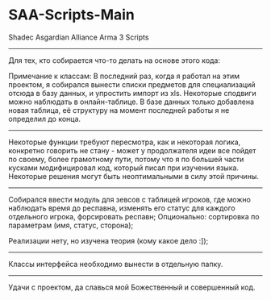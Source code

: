 # SAA-Scripts-Main
Shadec Asgardian Alliance Arma 3 Scripts

____________________________________________________________

Для тех, кто собирается что-то делать на основе этого кода:

Примечание к классам:
В последний раз, когда я работал на этим проектом, я собирался вынести списки предметов для специализаций 
отсюда в базу данных, и упростить импорт из xls. 
Некоторые сподвиги можно наблюдать в онлайн-таблице.
В базе данных только добавлена новая таблица, её структуру на момент последней работы я не определил до конца.

---

Некоторые функции требуют пересмотра, как и некоторая логика,
конкретно говорить не стану - может у продолжателя идеи все пойдет по своему,
более грамотному пути, потому что я по большей части кусками модифицировал код, который
писал при изучении языка. Некоторые решения могут быть неоптимальными в силу этой причины.

---

Собирался ввести модуль для зевсов с таблицей игроков, где можно наблюдать время до респавна, 
изменять его статус для каждого отдельного игрока, форсировать респавн;
Опционально: сортировка по параметрам (имя, статус, сторона);

Реализации нету, но изучена теория (кому какое дело :]);

---

Классы интерфейса необходимо вынести в отдельную папку.

---

Удачи с проектом, да славься мой Божественный и совершенный код.

